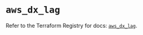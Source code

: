 # `aws_dx_lag`

Refer to the Terraform Registry for docs: [`aws_dx_lag`](https://registry.terraform.io/providers/hashicorp/aws/6.9.0/docs/resources/dx_lag).
